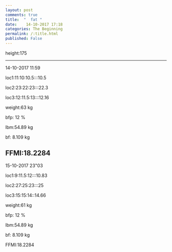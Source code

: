 ```yaml
---
layout: post
comments: true
title:  "  fat "
date:    14-10-2017 17:18
categories: The Beginning
permalink: /:title.html
published: False
---
```


height:175

---
14-10-2017 11:59

loc1:11:10:10.5:::10.5

loc2:23:22:23:::22.3

loc3:12:11.5:13:::12.16

weight:63 kg

bfp: 12 %

lbm:54.89 kg

bf: 8.109 kg

FFMI:18.2284
---

15-10-2017 23"03

loc1:9:11.5:12:::10.83

loc2:27:25:23:::25

loc3:15:15:14::14.66

weight:61 kg

bfp: 12 %

lbm:54.89 kg

bf: 8.109 kg

FFMI:18.2284



